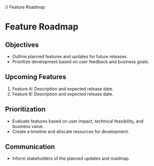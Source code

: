// Feature Roadmap
# Feature Roadmap

## Objectives
- Outline planned features and updates for future releases.
- Prioritize development based on user feedback and business goals.

## Upcoming Features
1. Feature A: Description and expected release date.
2. Feature B: Description and expected release date.

## Prioritization
- Evaluate features based on user impact, technical feasibility, and business value.
- Create a timeline and allocate resources for development.

## Communication
- Inform stakeholders of the planned updates and roadmap.